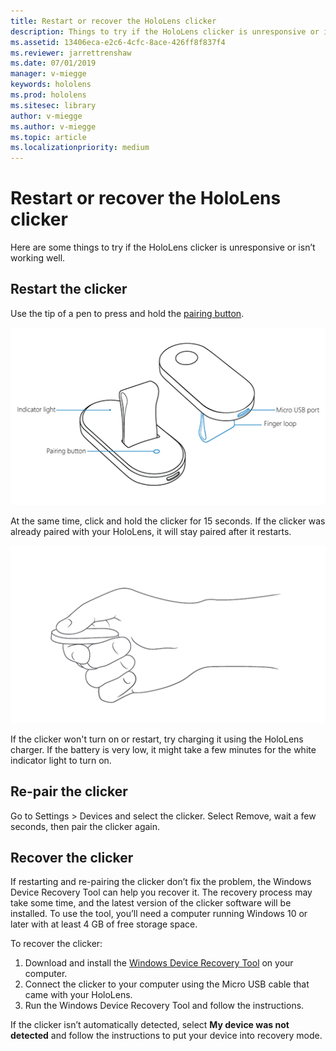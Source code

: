 ```yaml
---
title: Restart or recover the HoloLens clicker
description: Things to try if the HoloLens clicker is unresponsive or isn’t working well.
ms.assetid: 13406eca-e2c6-4cfc-8ace-426ff8f837f4
ms.reviewer: jarrettrenshaw
ms.date: 07/01/2019
manager: v-miegge
keywords: hololens
ms.prod: hololens
ms.sitesec: library
author: v-miegge
ms.author: v-miegge
ms.topic: article
ms.localizationpriority: medium
---
```


# Restart or recover the HoloLens clicker

Here are some things to try if the HoloLens clicker is unresponsive or isn’t working well.

## Restart the clicker

Use the tip of a pen to press and hold the [pairing button](https://support.microsoft.com/en-us/help/12646).

![Hold the pairing button](images/recover-clicker-1.png)

At the same time, click and hold the clicker for 15 seconds. If the clicker was already paired with your HoloLens, it will stay paired after it restarts.

![Hold the clicker](images/recover-clicker-2.png)

If the clicker won't turn on or restart, try charging it using the HoloLens charger. If the battery is very low, it might take a few minutes for the white indicator light to turn on.

## Re-pair the clicker

Go to Settings > Devices and select the clicker. Select Remove, wait a few seconds, then pair the clicker again. 

## Recover the clicker

If restarting and re-pairing the clicker don’t fix the problem, the Windows Device Recovery Tool can help you recover it. The recovery process may take some time, and the latest version of the clicker software will be installed. To use the tool, you’ll need a computer running Windows 10 or later with at least 4 GB of free storage space.

To recover the clicker:

1. Download and install the [Windows Device Recovery Tool](https://dev.azure.com/ContentIdea/ContentIdea/_queries/query/8a004dbe-73f8-4a32-94bc-368fc2f2a895/) on your computer.
1. Connect the clicker to your computer using the Micro USB cable that came with your HoloLens.
1. Run the Windows Device Recovery Tool and follow the instructions.

If the clicker isn’t automatically detected, select **My device was not detected** and follow the instructions to put your device into recovery mode.
